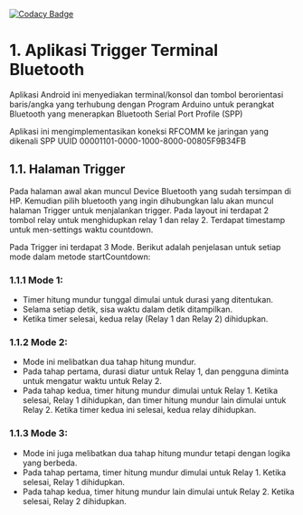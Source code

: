 [![Codacy Badge](https://api.codacy.com/project/badge/Grade/a3d8a40d7133497caa11051eaac6f1a2)](https://www.codacy.com/manual/kai-morich/SimpleBluetoothTerminal?utm_source=github.com&utm_medium=referral&utm_content=kai-morich/SimpleBluetoothTerminal&utm_campaign=Badge_Grade)

# 1. Aplikasi Trigger Terminal Bluetooth

Aplikasi Android ini menyediakan terminal/konsol dan tombol berorientasi baris/angka yang terhubung dengan Program Arduino untuk perangkat Bluetooth yang menerapkan Bluetooth Serial Port Profile (SPP)

Aplikasi ini mengimplementasikan koneksi RFCOMM ke jaringan yang dikenali SPP UUID 00001101-0000-1000-8000-00805F9B34FB

## 1.1. Halaman Trigger

Pada halaman awal akan muncul Device Bluetooth yang sudah tersimpan di HP.
Kemudian pilih bluetooth yang ingin dihubungkan lalu akan muncul halaman Trigger untuk menjalankan trigger.
Pada layout ini terdapat 2 tombol relay untuk menghidupkan relay 1 dan relay 2.
Terdapat timestamp untuk men-settings waktu countdown.

Pada Trigger ini terdapat 3 Mode.
Berikut adalah penjelasan untuk setiap mode dalam metode startCountdown:

### 1.1.1 Mode 1:

- Timer hitung mundur tunggal dimulai untuk durasi yang ditentukan.
- Selama setiap detik, sisa waktu dalam detik ditampilkan.
- Ketika timer selesai, kedua relay (Relay 1 dan Relay 2) dihidupkan.

### 1.1.2 Mode 2:

- Mode ini melibatkan dua tahap hitung mundur.
- Pada tahap pertama, durasi diatur untuk Relay 1, dan pengguna diminta untuk mengatur waktu untuk Relay 2.
- Pada tahap kedua, timer hitung mundur dimulai untuk Relay 1. Ketika selesai, Relay 1 dihidupkan, dan timer hitung mundur lain dimulai untuk Relay 2. Ketika timer kedua ini selesai, kedua relay dihidupkan.

### 1.1.3 Mode 3:

- Mode ini juga melibatkan dua tahap hitung mundur tetapi dengan logika yang berbeda.
- Pada tahap pertama, timer hitung mundur dimulai untuk Relay 1. Ketika selesai, Relay 1 dihidupkan.
- Pada tahap kedua, timer hitung mundur lain dimulai untuk Relay 2. Ketika selesai, Relay 2 dihidupkan.
